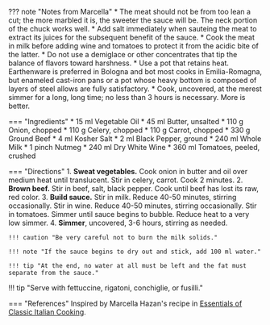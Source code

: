 ??? note "Notes from Marcella"
    * The meat should not be from too lean a cut; the more marbled it is, the sweeter the sauce will be. The neck portion of the chuck works well.
    * Add salt immediately when sauteing the meat to extract its juices for the subsequent benefit of the sauce.
    * Cook the meat in milk before adding wine and tomatoes to protect it from the acidic bite of the latter.
    * Do not use a demiglace or other concentrates that tip the balance of flavors toward harshness.
    * Use a pot that retains heat. Earthenware is preferred in Bologna and bot most cooks in Emilia-Romagna, but enameled cast-iron pans or a pot whose heavy bottom is composed of layers of steel allows are fully satisfactory.
    * Cook, uncovered, at the merest simmer for a long, long time; no less than 3 hours is necessary. More is better.

=== "Ingredients"
    * 15 ml Vegetable Oil
    * 45 ml Butter, unsalted
    * 110 g Onion, chopped
    * 110 g Celery, chopped
    * 110 g Carrot, chopped
    * 330 g Ground Beef
    * 4 ml Kosher Salt
    * 2 ml Black Pepper, ground
    * 240 ml Whole Milk
    * 1 pinch Nutmeg
    * 240 ml Dry White Wine
    * 360 ml Tomatoes, peeled, crushed

=== "Directions"
    1. **Sweat vegetables.** Cook onion in butter and oil over medium heat until translucent. Stir in celery, carrot. Cook 2 minutes.
    2. **Brown beef.** Stir in beef, salt, black pepper. Cook until beef has lost its raw, red color.
    3. **Build sauce.** Stir in milk. Reduce 40-50 minutes, stirring occasionally. Stir in wine. Reduce 40-50 minutes, stirring occasionally. Stir in tomatoes. Simmer until sauce begins to bubble. Reduce heat to a very low simmer.
    4. **Simmer**, uncovered, 3-6 hours, stirring as needed.

    !!! caution "Be very careful not to burn the milk solids."

    !!! note "If the sauce begins to dry out and stick, add 100 ml water."

    !!! tip "At the end, no water at all must be left and the fat must separate from the sauce."

!!! tip "Serve with fettuccine, rigatoni, conchiglie, or fusilli."

=== "References"
    Inspired by Marcella Hazan's recipe in [Essentials of Classic Italian Cooking](https://smile.amazon.com/gp/product/039458404X).
